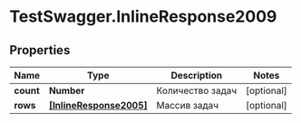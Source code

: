 # TestSwagger.InlineResponse2009

## Properties

Name | Type | Description | Notes
------------ | ------------- | ------------- | -------------
**count** | **Number** | Количество задач | [optional] 
**rows** | [**[InlineResponse2005]**](InlineResponse2005.md) | Массив задач | [optional] 



